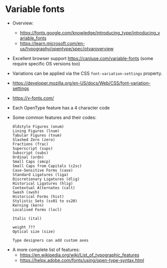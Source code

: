 # Variable fonts

- Overview:
    - https://fonts.google.com/knowledge/introducing_type/introducing_variable_fonts
    - https://learn.microsoft.com/en-us/typography/opentype/spec/otvaroverview
- Excellent browser support https://caniuse.com/variable-fonts (some require
  specific OS versions too)
- Variations can be applied via the CSS `font-variation-settings` property.
- https://developer.mozilla.org/en-US/docs/Web/CSS/font-variation-settings
- https://v-fonts.com/
- Each OpenType feature has a 4 character code
- Some common features and their codes:

    ```
    Oldstyle Figures (onum)
    Lining Figures (lnum)
    Tabular Figures (tnum)
    Slashed Zero (zero)
    Fractions (frac)
    Superscript (sups)
    Subscript (subs)
    Ordinal (ordn)
    Small Caps (smcp)
    Small Caps from Capitals (c2sc)
    Case-Sensitive Forms (case)
    Standard Ligatures (liga)
    Discretionary Ligatures (dlig)
    Historical Ligatures (hlig)
    Contextual Alternates (calt)
    Swash (swsh)
    Historical Forms (hist)
    Stylistic Sets (ss01 to ss20)
    Kerning (kern)
    Localised Forms (locl)

    Italic (ital)

    weight ???
    Optical size (size)

    Type designers can add custom axes
    ```

* A more complete list of features:
    - https://en.wikipedia.org/wiki/List_of_typographic_features
    - https://helpx.adobe.com/fonts/using/open-type-syntax.html
